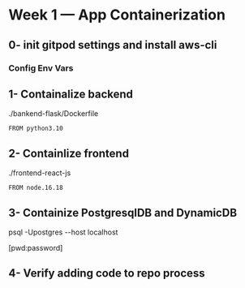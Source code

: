 # Week 1 — App Containerization

## 0- init gitpod settings and install aws-cli
 ### Config Env Vars

## 1- Containalize backend
./bankend-flask/Dockerfile
```
FROM python3.10

```

## 2- Containlize frontend
./frontend-react-js
```
FROM node.16.18

```

## 3- Containize PostgresqlDB and DynamicDB

psql -Upostgres --host localhost

\[pwd:password\]


  
## 4- Verify adding code to repo process
